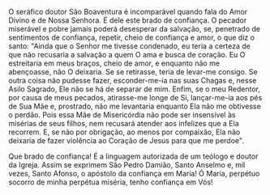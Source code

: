 
O seráfico doutor São Boaventura é incomparável quando fala do Amor Divino e de Nossa Senhora. É dele este brado de confiança. O pecador miserável e pobre jamais poderá desesperar da salvação, se, penetrado de sentimentos de confiança, repetir, cheio de confiança e amor, o que diz o santo: "Ainda que o Senhor me tivesse condenado, eu teria a certeza de que não recusaria a salvação a quem O ama e busca de coração. Eu O estreitaria em meus braços, cheio de amor, e enquanto não me abençoasse, não O deixaria. Se se retirasse, teria de levar-me consigo. Se outra coisa não pudesse fazer, esconder-me-ia nas suas Chagas e, nesse Asilo Sagrado, Ele não se há de separar de mim. Enfim, se o meu Redentor, por causa de meus pecados, atirasse-me longe de Si, lançar-me-ia aos pés de Sua Mãe e, prostrado, não me levantaria enquanto Ela não me obtivesse o perdão. Pois essa Mãe de Misericórdia não pode ser insensível às misérias de seus filhos, nem recusará atender aos infelizes que a Ela recorrem. E, se não por obrigação, ao menos por compaixão, Ela não deixaria de fazer violência ao Coração de Jesus para que me perdoe".

Que brado de confiança! É a linguagem autorizada de um teólogo e doutor da Igreja. Assim se exprimem São Pedro Damião, Santo Anselmo e, mil vezes, Santo Afonso, o apóstolo da confiança em Maria! Ó Maria, perpétuo socorro de minha perpétua miséria, tenho confiança em Vós!

